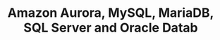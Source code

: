 ---
layout: answer
title: "Amazon Aurora, MySQL, MariaDB, SQL Server and Oracle Datab"
blurb: "Database engines like SQL Server and MariaDB are all relational. These are all options that can be configured to drive the runtime of an Amazon RDS instan"
quid: 22
---